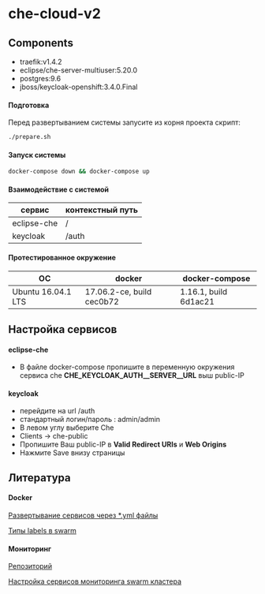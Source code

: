 # che-cloud-v2

## Components

  - traefik:v1.4.2
  - eclipse/che-server-multiuser:5.20.0
  - postgres:9.6
  - jboss/keycloak-openshift:3.4.0.Final

#### Подготовка

Перед развертыванием системы запусите из корня проекта скрипт:

```sh
./prepare.sh
```

#### Запуск системы

```sh
docker-compose down && docker-compose up
```

#### Взаимодействие с системой

|сервис         | контекстный путь |
| ------------- | ---------------- |
| eclipse-che   | /                |
| keycloak      | /auth            |


#### Протестированное окружение
|ОС                 | docker                   |docker-compose       |
| ------------------| -------------------------|---------------------|
| Ubuntu 16.04.1 LTS| 17.06.2-ce, build cec0b72|1.16.1, build 6d1ac21|

## Настройка сервисов

#### eclipse-che

- В файле docker-compose пропишите в переменную окружения сервиса che **CHE_KEYCLOAK_AUTH__SERVER__URL** выш public-IP

####  keycloak
- перейдите на url /auth
- стандартный логин/пароль : admin/admin
- В левом углу выберите Che
- Clients -> che-public
- Пропишите Ваш public-IP в **Valid Redirect URIs** и **Web Origins**
- Нажмите Save внизу страницы

## Литература
#### Docker
[Развертывание сервисов через *.yml файлы](http://training.play-with-docker.com/traefik-load-balancing/)

[Типы labels в swarm](https://docs.docker.com/engine/reference/commandline/service_create/#specify-service-constraints-constraint)


#### Мониторинг
[Репозиторий](https://github.com/botleg/swarm-monitoring.git)

[Настройка сервисов мониторинга swarm кластера](https://habrahabr.ru/company/southbridge/blog/327670/)
